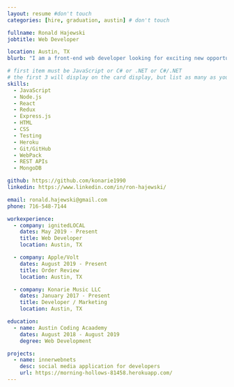 ```yaml
---
layout: resume #don't touch
categories: [hire, graduation, austin] # don't touch

fullname: Ronald Hajewski
jobtitle: Web Developer

location: Austin, TX
blurb: "I am a front-end web developer looking for exciting new opportunities."

# first item must be JavaScript or C# or .NET or C#/.NET
# the first 3 will display on the card display, but list as many as you want, they will be visible on your hire page
skills:
  - JavaScript
  - Node.js
  - React
  - Redux
  - Express.js
  - HTML
  - CSS
  - Testing
  - Heroku
  - Git/GitHub
  - WebPack
  - REST APIs
  - MongoDB

github: https://github.com/konarie1990
linkedin: https://www.linkedin.com/in/ron-hajewski/

email: ronald.hajewski@gmail.com
phone: 716-548-7144

workexperience:
  - company: ignitedLOCAL
    dates: May 2019 - Present
    title: Web Developer
    location: Austin, TX

  - company: Apple/Volt
    dates: August 2019 - Present
    title: Order Review
    location: Austin, TX

  - company: Konarie Music LLC
    dates: January 2017 - Present
    title: Developer / Marketing
    location: Austin, TX

education:
  - name: Austin Coding Acaademy
    dates: August 2018 - August 2019
    degree: Web Development

projects:
  - name: innerwebnets
    desc: social media application for developers
    url: https://morning-hollows-81458.herokuapp.com/
---
```

